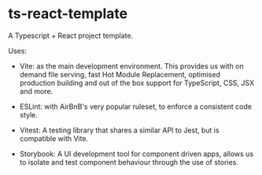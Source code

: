 # ts-react-template

A Typescript + React project template.

Uses:

- Vite: as the main development environment. This provides us with on demand file serving, fast Hot Module Replacement, optimised production building and out of the box support for TypeScript, CSS, JSX and more.

- ESLint: with AirBnB's very popular ruleset, to enforce a consistent code style.

- Vitest: A testing library that shares a similar API to Jest, but is compatible with Vite.

- Storybook: A UI development tool for component driven apps, allows us to isolate and test component behaviour through the use of stories.
